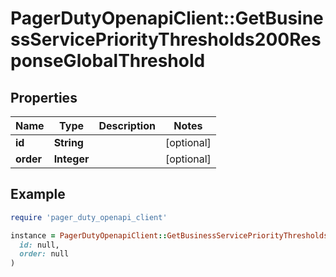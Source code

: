 # PagerDutyOpenapiClient::GetBusinessServicePriorityThresholds200ResponseGlobalThreshold

## Properties

| Name | Type | Description | Notes |
| ---- | ---- | ----------- | ----- |
| **id** | **String** |  | [optional] |
| **order** | **Integer** |  | [optional] |

## Example

```ruby
require 'pager_duty_openapi_client'

instance = PagerDutyOpenapiClient::GetBusinessServicePriorityThresholds200ResponseGlobalThreshold.new(
  id: null,
  order: null
)
```

